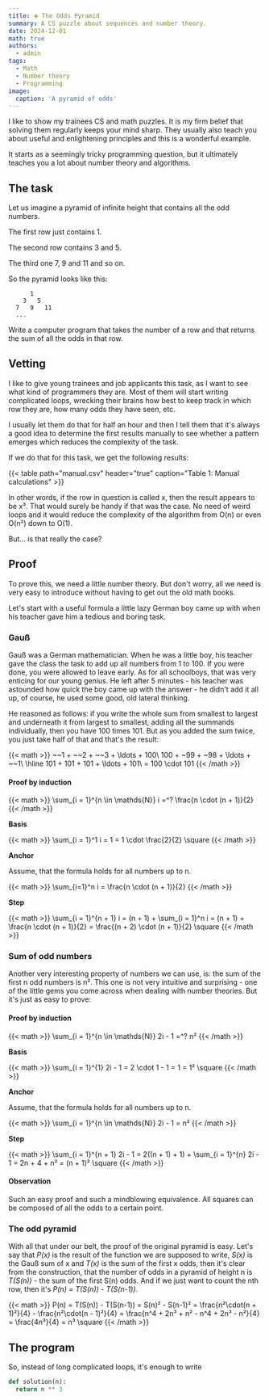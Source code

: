 ```yaml
---
title: ➕ The Odds Pyramid
summary: A CS puzzle about sequences and number theory.
date: 2024-12-01
math: true
authors:
  - admin
tags:
  - Math
  - Number theory
  - Programming
image:
  caption: 'A pyramid of odds'
---
```


I like to show my trainees CS and math puzzles. It is my firm belief that solving them regularly keeps your mind sharp. They usually also teach you about useful and enlightening principles and this is a wonderful example.

It starts as a seemingly tricky programming question, but it ultimately teaches you a lot about number theory and algorithms.

## The task

Let us imagine a pyramid of infinite height that contains all the odd numbers.

The first row just contains 1.

The second row contains 3 and 5.

The third one 7, 9 and 11 and so on.

So the pyramid looks like this:

```
      1
    3   5
  7   9   11
  ...
```
Write a computer program that takes the number of a row and that returns the sum of all the odds in that row.

## Vetting

I like to give young trainees and job applicants this task, as I want to see what kind of programmers they are. Most of them will start writing complicated loops,
wrecking their brains how best to keep track in which row they are, how many odds they have seen, etc.

I usually let them do that for half an hour and then I tell them that it's always a good idea to determine the first results manually to see whether a pattern emerges which
reduces the complexity of the task.

If we do that for this task, we get the following results:

{{< table path="manual.csv" header="true" caption="Table 1: Manual calculations" >}}

In other words, if the row in question is called x, then the result appears to be x³. That would surely be handy if that was the case. No need of weird loops and it
would reduce the complexity of the algorithm from O(n) or even O(n²) down to O(1).

But... is that really the case?

## Proof

To prove this, we need a little number theory. But don't worry, all we need is very easy to introduce without having to get out the old math books.

Let's start with a useful formula a little lazy German boy came up with when his teacher gave him a tedious and boring task.

### Gauß

Gauß was a German mathematician. When he was a little boy, his teacher gave the class the task to add up all numbers from 1 to 100. If you were done, you
were allowed to leave early. As for all schoolboys, that was very enticing for our young genius. He left after 5 minutes - his teacher was astounded
how quick the boy came up with the answer - he didn't add it all up, of course, he used some good, old lateral thinking.

He reasoned as follows: if you write the whole sum from smallest to largest and underneath it from largest to smallest, adding all the summands individually,
then you have 100 times 101. But as you added the sum twice, you just take half of that and that's the result:

{{< math >}}
~~1 + ~~2 + ~~3 + \ldots + 100\\
100 + ~99 + ~98 + \ldots + ~~1\\
\hline
101 + 101 + 101 + \ldots + 101\\
= 100 \cdot 101
{{< /math >}}

#### Proof by induction

{{< math >}}
\sum_{i = 1}^{n \in \mathds{N}} i =^? \frac{n \cdot (n + 1)}{2}
{{< /math >}}

**Basis**

{{< math >}}
\sum_{i = 1}^1 i = 1 = 1 \cdot \frac{2}{2} \square
{{< /math >}}

**Anchor**

Assume, that the formula holds for all numbers up to n.

{{< math >}}
\sum_{i=1}^n i = \frac{n \cdot (n + 1)}{2}
{{< /math >}}

**Step**

{{< math >}}
\sum_{i = 1}^{n + 1} i = (n + 1) + \sum_{i = 1}^n i = (n + 1) + \frac{n \cdot (n + 1)}{2} = \frac{(n + 2) \cdot (n + 1)}{2} \square
{{< /math >}}

### Sum of odd numbers

Another very interesting property of numbers we can use, is: the sum of the first n odd numbers is n². This one is not very intuitive and surprising - one of the little gems you come across when dealing with
number theories. But it's just as easy to prove:

#### Proof by induction

{{< math >}}
\sum_{i = 1}^{n \in \mathds{N}} 2i - 1 =^? n²
{{< /math >}}

**Basis**

{{< math >}}
\sum_{i = 1}^{1} 2i - 1 = 2 \cdot 1 - 1 = 1 = 1² \square
{{< /math >}}

**Anchor**

Assume, that the formula holds for all numbers up to n.

{{< math >}}
\sum_{i = 1}^{n \in \mathds{N}} 2i - 1 = n²
{{< /math >}}

**Step**

{{< math >}}
\sum_{i = 1}^{n + 1} 2i - 1 = 2((n + 1) + 1) + \sum_{i = 1}^{n} 2i - 1 = 2n + 4 + n² = (n + 1)² \square
{{< /math >}}

#### Observation

Such an easy proof and such a mindblowing equivalence. All squares can be composed of all the odds to a certain point.

### The odd pyramid

With all that under our belt, the proof of the original pyramid is easy. Let's say that *P(x)* is the result of the
function we are supposed to write, *S(x)* is the Gauß sum of x and *T(x)* is the sum of the first x odds, then it's clear from the construction, that
the number of odds in a pyramid of height n is *T(S(n))* - the sum of the first S(n) odds. And if we just want to count the nth row, then it's
*P(n) = T(S(n)) - T(S(n-1))*.

{{< math >}}
P(n) = T(S(n)) - T(S(n-1)) = S(n)² - S(n-1)² = \frac{n²\cdot(n + 1)²}{4} - \frac{n²\cdot(n - 1)²}{4} = \frac{n^4 + 2n³ + n² - n^4 + 2n³ - n²}{4} = \frac{4n³}{4} = n³ \square
{{< /math >}}

## The program

So, instead of long complicated loops, it's enough to write

```python
def solution(n):
  return n ** 3
```

